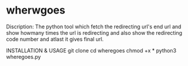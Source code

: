 # wherwgoes
Discription:
           The python tool  which fetch the redirecting url's end url and show howmany times the url is redirecting and also show the redirecting code number and atlast it gives final url.

INSTALLATION & USAGE
 git clone 
 cd wheregoes
 chmod +x *
 python3 wheregoes.py
